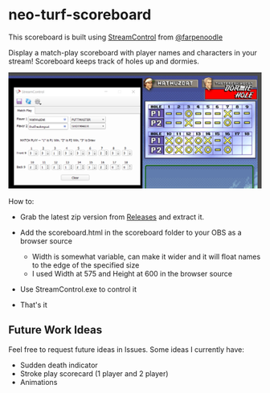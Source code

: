 neo-turf-scoreboard
===================
This scoreboard is built using [StreamControl](https://github.com/farpenoodle/StreamControl) from [@farpenoodle](https://github.com/farpenoodle)

Display a match-play scoreboard with player names and characters in your stream! Scoreboard keeps track of holes up and dormies.

![image](./doc/screenshot.png)

How to:

- Grab the latest zip version from [Releases](https://github.com/siemenskyle/neo-turf-scoreboard/releases) and extract it.

- Add the scoreboard.html in the scoreboard folder to your OBS as a browser source
	- Width is somewhat variable, can make it wider and it will float names to the edge of the specified size
	- I used Width at 575 and Height at 600 in the browser source
	
- Use StreamControl.exe to control it

- That's it


Future Work Ideas
-----------------
Feel free to request future ideas in Issues. Some ideas I currently have:
* Sudden death indicator
* Stroke play scorecard (1 player and 2 player)
* Animations
